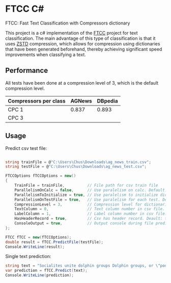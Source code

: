 # FTCC C#

FTCC: Fast Text Classification with Compressors dictionary

This project is a c# implementation of the [FTCC](https://github.com/cyrilou242/ftcc) project for text classification. 
The main advantage of this type of classification is that it uses [ZSTD](https://github.com/facebook/zstd) compression, 
which allows for compression using dictionaries that have been generated beforehand, 
thereby achieving significant speed improvements when classifying a text.

## Performance

All tests have been done at a compression level of 3, which is the default compression level.

| Compressors per class         | AGNews  | DBpedia  |
|-------------------------------|---------|----------|
| CPC 1                         | 0.837   | 0.893    |
| CPC 3                         |         |          |


## Usage

Predict csv test file:

```cs

string trainFile = @"C:\Users\Chus\Downloads\ag_news_train.csv";
string testFile = @"C:\Users\Chus\Downloads\ag_news_test.csv";

FTCCOptions fTCCOptions = new()
{
    TrainFile = trainFile,          // File path for csv train file
    ParallelismOnCalc = false,      // Use paralelism on calc. Default: false
    ParallelismToInitialize = true, // Use paralelism to initialize dictionaries. Default: false
    ParallelismOnTestFile = true,   // Use paralelism for each test. Default: false
    CompressionLevel = 3,           // Compression level for dictionaries. Default: 3
    TextColumn = 0,                 // Text column number in csv file. Default: 0
    LabelColumn = 1,                // Label column number in csv file. Default: 1
    HasHeaderRecord = true,         // Csv has header record. Deault: true
    ConsoleOutput = true,           // Output console during file prediction. Default: true
};

FTCC fTCC = new(fTCCOptions);
double result = fTCC.PredictFile(testFile);
Console.WriteLine(result);

```

Single text prediction:
```cs
string text = "Socialites unite dolphin groups Dolphin groups, or \"pods\", rely on socialites to keep them from collapsing, scientists claim.";
var prediction = fTCC.Predict(text);
Console.WriteLine(prediction);
```
